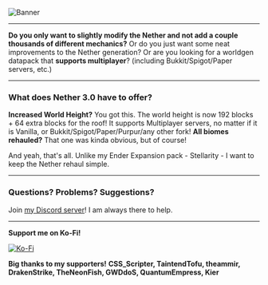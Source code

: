 ![Banner](https://i.imgur.com/ix29FGJ.png)

<hr>

**Do you only want to slightly modify the Nether and not add a couple thousands of different mechanics?**
Or do you just want some neat improvements to the Nether generation?
Or are you looking for a worldgen datapack that **supports multiplayer**? (including Bukkit/Spigot/Paper servers, etc.)

<hr>

### What does Nether 3.0 have to offer?

**Increased World Height?** You got this. The world height is now 192 blocks + 64 extra blocks for the roof!
It supports Multiplayer servers, no matter if it is Vanilla, or Bukkit/Spigot/Paper/Purpur/any other fork!
**All biomes rehauled?** That one was kinda obvious, but of course!

And yeah, that's all. Unlike my Ender Expansion pack - Stellarity - I want to keep the Nether rehaul simple.

<hr>

### Questions? Problems? Suggestions?

Join [my Discord server](https://discord.gg/J6guYAySN8)! I am always there to help.

<hr>

**Support me on Ko-Fi!**

[![Ko-Fi](https://i.imgur.com/24BzK4O.png)](https://ko-fi.com/kohara)

**Big thanks to my supporters!**
**CSS_Scripter, TaintendTofu, theammir, DrakenStrike, TheNeonFish, GWDdoS, QuantumEmpress, Kier**
